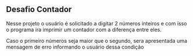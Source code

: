 ## Desafio Contador

Nesse projeto o usuário é solicitado a digitar 2 números inteiros e com isso o programa ira imprimir um contador com a diferença entre eles.

Caso o primeiro números seja maior que o segundo, sera apresentada uma mensagem de erro informando o usuário dessa condição


